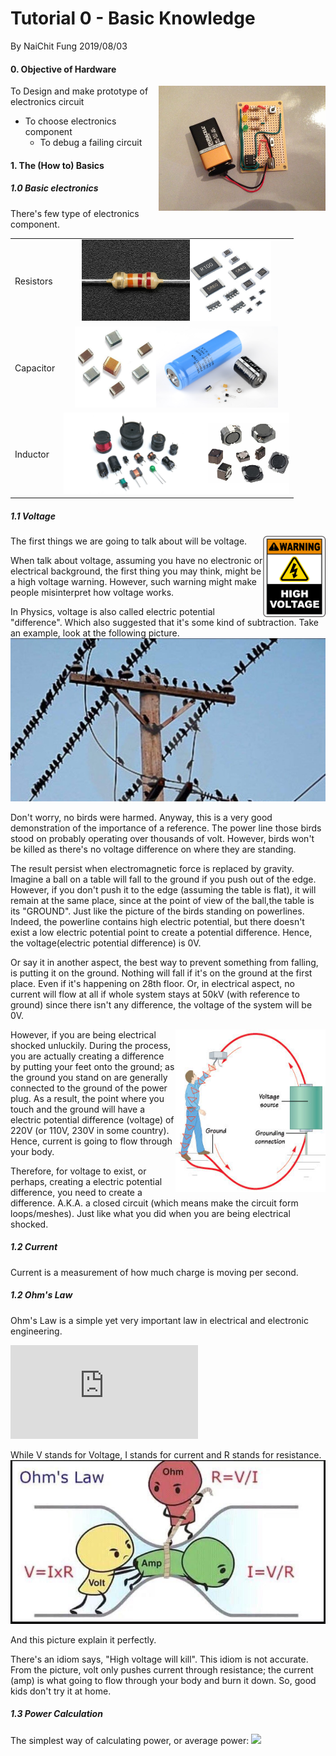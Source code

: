 # Tutorial 0 - Basic Knowledge

By NaiChit Fung 2019/08/03

#### 0. Objective of Hardware

<img align="right" height="200" src=".\assets\FLF0LQLHEBNH7UI.LARGE.jpg">To Design and make prototype of electronics circuit

- To choose electronics component
  - To debug a failing circuit



#### 1. The (How to) Basics

##### 1.0 Basic electronics

There's few type of electronics component.
<table border="0" width = "100%">
<tr>
    <td>Resistors</td>
    <td align="center"><img height="130" src=".\assets\2785-03-1564812167285.jpg"><img height="130" src=".\assets\smd-resistor-500x500.jpg"></td>
</tr>
<tr>
    <td>Capacitor</td>
    <td align="center"><img height="130" src=".\assets\407684326c404052734_grande.jpeg"><img align="centre" height="130" src=".\assets\51968eb0ce395f352c000000.jpg"></td>
</tr>
<tr>
    <td>Inductor</td>
    <td align="center"><img height="130" src=".\assets\spoler.jpg"><img align="centre" height="130" src=".\assets\smd-inductors-500x500.png"></td>
</tr>
</table>

##### 1.1 Voltage

<img align="right" width="100" height="130" src=".\assets\E3444-1564765376829.png">The first things we are going to talk about will be voltage. 

When talk about voltage, assuming you have no electronic or electrical background, the first thing you may think, might be a high voltage warning. However, such warning might make people misinterpret how voltage works.

In Physics, voltage is also called electric potential "difference". Which also suggested that it's some kind of subtraction. Take an example, look at the following picture.![bird power line](assets/Screenshot_20190204-082427_Gallery.jpg)

Don't worry, no birds were harmed. Anyway, this is a very good demonstration of the importance of a reference. The power line those birds stood on probably operating over thousands of volt. However, birds won't be killed as there's no voltage difference on where they are standing.

The result persist when electromagnetic force is replaced by gravity. Imagine a ball on a table will fall to the ground if you push out of the edge. However, if you don't push it to the edge (assuming the table is flat), it will remain at the same place, since at the point of view of the ball,the table is its "GROUND". Just like the picture of the birds standing on powerlines. Indeed, the powerline contains high electric potential, but there doesn't exist a low electric potential point to create a potential difference. Hence, the voltage(electric potential difference) is 0V. 

Or say it in another aspect, the best way to prevent something from falling, is putting it on the ground. Nothing will fall if it's on the ground at the first place. Even if it's happening on 28th floor. Or, in electrical aspect, no current will flow at all if whole system stays at 50kV (with reference to ground) since there isn't any difference, the voltage of the system will be 0V.

<img align="right" width="240" height="260" src=".\assets\avoidshocks016.jpg">

However, if you are being electrical shocked unluckily. During the process, you are actually creating a difference by putting your feet onto the ground; as the ground you stand on are generally connected to the ground of the power plug. As a result, the point where you touch and the ground will have a electric potential difference (voltage) of 220V (or 110V, 230V in some country). Hence, current is going to flow through your body.

Therefore, for voltage to exist, or perhaps, creating a electric potential difference, you need to create a difference. A.K.A. a closed circuit (which means make the circuit form loops/meshes). Just like what you did when you are being electrical shocked.

##### 1.2 Current

Current is a measurement of how much charge is moving per second.

##### 1.2 Ohm's Law

Ohm's Law is a simple yet very important law in electrical and electronic engineering.

![](http://latex.codecogs.com/gif.latex?V=IR)

While V stands for Voltage, I stands for current and R stands for resistance.![ohm's law](assets/zi3yac7jkxj21.jpg)

And this picture explain it perfectly.

There's an idiom says, "High voltage will kill". This idiom is not accurate. From the picture, volt only pushes current through resistance; the current (amp) is what going to flow through your body and burn it down. So, good kids don't try it at home.

##### 1.3 Power Calculation

The simplest way of calculating power, or average power:
![](http://latex.codecogs.com/gif.latex?P=I^2R=\frac{V^2}{R}=VI)
